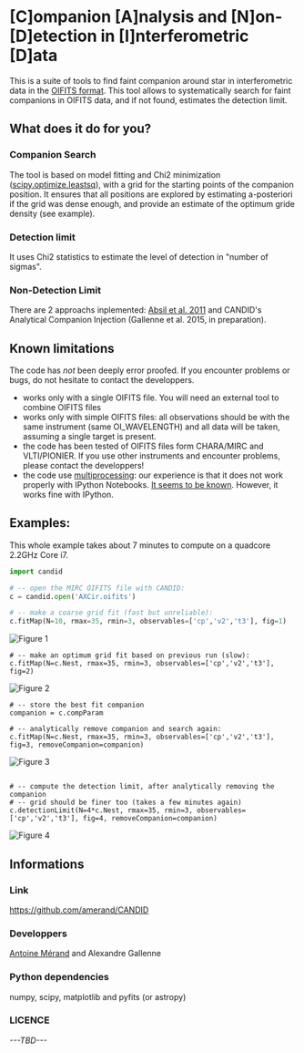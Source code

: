 # [C]ompanion [A]nalysis and [N]on-[D]etection in [I]nterferometric [D]ata

This is a suite of tools to find faint companion around star in interferometric data in the [OIFITS format](http://www.mrao.cam.ac.uk/research/optical-interferometry/oifits/). This tool allows to systematically search for faint companions in OIFITS data, and if not found, estimates the detection limit.

## What does it do for you?

### Companion Search

The tool is based on model fitting and Chi2 minimization ([scipy.optimize.leastsq](http://docs.scipy.org/doc/scipy-0.14.0/reference/generated/scipy.optimize.leastsq.html)), with a grid for the starting points of the companion position. It ensures that all positions are explored by estimating a-posteriori if the grid was dense enough, and provide an estimate of the optimum gride density (see example).

### Detection limit
It uses Chi2 statistics to estimate the level of detection in "number of sigmas".

### Non-Detection Limit
There are 2 approachs inplemented: [Absil et al. 2011](http://adsabs.harvard.edu/abs/2011A%26A...535A..68A) and CANDID's Analytical Companion Injection (Gallenne et al. 2015, in preparation).

## Known limitations

The code has *not* been deeply error proofed. If you encounter problems or bugs, do not hesitate to contact the developpers.

* works only with a single OIFITS file. You will need an external tool to combine OIFITS files
* works only with simple OIFITS files: all observations should be with the same instrument (same OI_WAVELENGTH) and all data will be taken, assuming a single target is present.
* the code has been tested of OIFITS files form CHARA/MIRC and VLTI/PIONIER. If you use other instruments and encounter problems, please contact the developpers!
* the code use [multiprocessing](https://docs.python.org/2/library/multiprocessing.html): our experience is that it does not work properly with IPython Notebooks. [It seems to be known](https://github.com/ipython/ipython/issues/6109). However, it works fine with IPython.

## Examples:

This whole example takes about 7 minutes to compute on a quadcore 2.2GHz Core i7.

```python
import candid

# -- open the MIRC OIFITS file with CANDID:
c = candid.open('AXCir.oifits')

# -- make a coarse grid fit (fast but unreliable):
c.fitMap(N=10, rmax=35, rmin=3, observables=['cp','v2','t3'], fig=1)
```
![Figure 1](https://github.com/amerand/CANDID/blob/master/doc/AXCir_fig1.png)
```
# -- make an optimum grid fit based on previous run (slow):
c.fitMap(N=c.Nest, rmax=35, rmin=3, observables=['cp','v2','t3'], fig=2)
```
![Figure 2](https://github.com/amerand/CANDID/blob/master/doc/AXCir_fig2.png)
```
# -- store the best fit companion
companion = c.compParam

# -- analytically remove companion and search again:
c.fitMap(N=c.Nest, rmax=35, rmin=3, observables=['cp','v2','t3'], fig=3, removeCompanion=companion)
```
![Figure 3](https://github.com/amerand/CANDID/blob/master/doc/AXCir_fig3.png)
```

# -- compute the detection limit, after analytically removing the companion
# -- grid should be finer too (takes a few minutes again)
c.detectionLimit(N=4*c.Nest, rmax=35, rmin=3, observables=['cp','v2','t3'], fig=4, removeCompanion=companion)
```
![Figure 4](https://github.com/amerand/CANDID/blob/master/doc/AXCir_fig4.png)

## Informations

### Link
https://github.com/amerand/CANDID

### Developpers
[Antoine Mérand](mailto:amerand@eso.org) and Alexandre Gallenne

### Python dependencies
numpy, scipy, matplotlib and pyfits (or astropy)

### LICENCE
*---TBD---*
